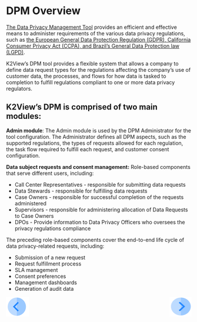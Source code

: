 # DPM Overview

<a href="https://www.k2view.com/products/data-privacy-management" target="_blank">The Data Privacy Management Tool</a> provides an efficient and effective means to administer requirements of the various data privacy regulations, such as <a href="https://www.k2view.com/solutions/gdpr-and-ccpa-compliance/" target="_blank">the European General Data Protection Regulation (GDPR), California Consumer Privacy Act (CCPA), and Brazil’s General Data Protection law (LGPD)</a>.

K2View’s DPM tool provides a flexible system that allows a company to define data request types for the regulations affecting the company’s use of customer data, the processes, and flows for how data is tasked to completion to fulfill regulations compliant to one or more data privacy regulators.

## K2View’s DPM is comprised of two main modules:

**Admin module**: The Admin module is used by the DPM Administrator for the tool configuration. The Administrator defines all DPM aspects, such as the supported regulations, the types of requests allowed for each regulation, the task flow required to fulfill each request, and customer consent configuration.

**Data subject requests and consent management:** Role-based components that serve different users, including:

- Call Center Representatives - responsible for submitting data requests
- Data Stewards - responsible for fulfilling data requests
- Case Owners - responsible for successful completion of the requests administered
- Supervisors - responsible for administering allocation of Data Requests to Case Owners
- DPOs - Provide information to Data Privacy Officers who oversees the privacy regulations compliance

The preceding role-based components cover the end-to-end life cycle of data privacy-related requests, including:

- Submission of a new request
- Request fulfillment process
- SLA management
- Consent preferences
- Management dashboards
- Generation of audit data



[![Previous](/articles/DPM/images/Previous.png)](/articles/DPM/01_DPM_Overview/01_DPM_Glossary.md)[<img align="right" width="60" height="54" src="/articles/DPM/images/Next.png">](/articles/DPM/01_DPM_Overview/03_Main_DPM_Entities.md)
